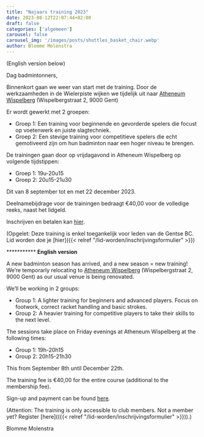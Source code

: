 ```yaml
---
title: "Najaars training 2023"
date: 2023-08-12T22:07:44+02:00
draft: false
categories: ['algemeen']
carousel: false
carousel_img: '/images/posts/shuttles_basket_chair.webp'
author: Blomme Molenstra
---
```

(English version below)

Dag badmintonners,

Binnenkort gaan we weer van start met de training. Door de werkzaamheden in de Wielerpiste wijken we tijdelijk uit naar [Atheneum Wispelberg](https://goo.gl/maps/rwe7TWoTNxWB4Wiy6) (Wispelbergstraat 2, 9000 Gent)

Er wordt gewerkt met 2 groepen:

* Groep 1: Een training voor beginnende en gevorderde spelers die focust op voetenwerk en juiste slagtechniek.
* Groep 2: Een stevige training voor competitieve spelers die echt gemotiveerd zijn om hun badminton naar een hoger niveau te brengen. 

De trainingen gaan door op vrijdagavond in Atheneum Wispelberg op volgende tijdstippen:

* Groep 1: 19u-20u15
* Groep 2: 20u15-21u30 

Dit van 8 september tot en met 22 december 2023.

Deelnamebijdrage voor de trainingen bedraagt €40,00 voor de volledige reeks, naast het lidgeld.

Inschrijven en betalen kan [hier](https://app.clubcollect.com/forms/nl-BE/gentse-bc/training-najaar-2023).

(Opgelet: Deze training is enkel toegankelijk voor leden van de Gentse BC. Lid worden doe je [hier]({{< relref "/lid-worden/inschrijvingsformulier" >}})


*********** **English version**

A new badminton season has arrived, and a new season = new training! We’re temporarly relocating to [Atheneum Wispelberg](https://goo.gl/maps/rwe7TWoTNxWB4Wiy6) (Wispelbergstraat 2, 9000 Gent) as our usual venue is being renovated.

We’ll be working in 2 groups:

* Group 1: A lighter training for beginners and advanced players. Focus on footwork, correct racket handling and basic strokes.
* Group 2: A heavier training for competitive players to take their skills to the next level. 

The sessions take place on Friday evenings at Atheneum Wispelberg at the following times:

* Group 1: 19h-20h15
* Group 2: 20h15-21h30 

This from September 8th until December 22th.

The training fee is €40,00 for the entire course (additional to the membership fee).

Sign-up and payment can be found [here](https://app.clubcollect.com/forms/nl-BE/gentse-bc/training-najaar-2023).

(Attention: The training is only accessible to club members. Not a member yet? Register [here](({{< relref "/lid-worden/inschrijvingsformulier" >}})).)

Blomme Molenstra



